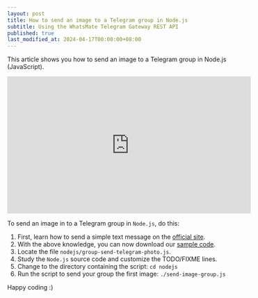 ```yaml
---
layout: post
title: How to send an image to a Telegram group in Node.js
subtitle: Using the WhatsMate Telegram Gateway REST API
published: true
last_modified_at: 2024-04-17T00:00:00+08:00
---
```


This article shows you how to send an image to a Telegram group in Node.js (JavaScript).


<iframe width="560" height="315" src="https://www.youtube.com/embed/Rn62BLh9w6g?rel=0&cc_load_policy=1" frameborder="0" allowfullscreen></iframe>


To send an image in to a Telegram group in `Node.js`, do this:

1. First, learn how to send a simple text message on the [official site](https://www.whatsmate.net/telegram-group-message-api.html). 
2. With the above knowledge, you can now download our [sample code](https://github.com/whatsmate/telegram-demos/archive/master.zip).
3. Locate the file `nodejs/group-send-telegram-photo.js`.  <script src="https://gist.github.com/whatsmate/bd4c36452db2f2e0f4f2cfdfbbdf2204.js"></script>
4. Study the `Node.js` source code and customize the TODO/FIXME lines.
5. Change to the directory containing the script: `cd nodejs`
6. Run the script to send your group the first image: `./send-image-group.js`


Happy coding :) 


<br>
<script async src="//pagead2.googlesyndication.com/pagead/js/adsbygoogle.js"></script>
<ins class="adsbygoogle"
     style="display:inline-block;width:728px;height:90px"
     data-ad-client="ca-pub-7383487179928477"
     data-ad-slot="6959057004"></ins>
<script>
(adsbygoogle = window.adsbygoogle || []).push({});
</script>
<br>


